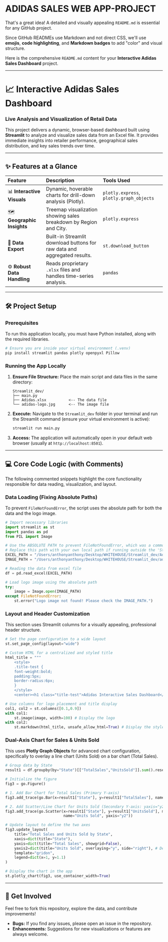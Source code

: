 # ADIDAS SALES WEB APP-PROJECT
That's a great idea\! A detailed and visually appealing `README.md` is essential for any GitHub project.

Since GitHub READMEs use Markdown and not direct CSS, we'll use **emojis**, **code highlighting**, and **Markdown badges** to add "color" and visual structure.

Here is the comprehensive `README.md` content for your **Interactive Adidas Sales Dashboard** project.

-----

# 📈 Interactive Adidas Sales Dashboard

### Live Analysis and Visualization of Retail Data

This project delivers a dynamic, browser-based dashboard built using **Streamlit** to analyze and visualize sales data from an Excel file. It provides immediate insights into retailer performance, geographical sales distribution, and key sales trends over time.

-----

## ✨ Features at a Glance

| Feature | Description | Tools Used |
| :--- | :--- | :--- |
| 📊 **Interactive Visuals** | Dynamic, hoverable charts for drill-down analysis (Plotly). | `plotly.express`, `plotly.graph_objects` |
| 🗺️ **Geographic Insights** | Treemap visualization showing sales breakdown by Region and City. | `plotly.express` |
| 💾 **Data Export** | Built-in Streamlit download buttons for raw data and aggregated results. | `st.download_button` |
| ⚙️ **Robust Data Handling** | Reads proprietary `.xlsx` files and handles time-series analysis. | `pandas` |

-----

## 🛠️ Project Setup

### Prerequisites

To run this application locally, you must have Python installed, along with the required libraries.

```bash
# Ensure you are inside your virtual environment (.venv)
pip install streamlit pandas plotly openpyxl Pillow
```

### Running the App Locally

1.  **Ensure File Structure:** Place the main script and data files in the same directory:
    ```
    Streamlit_dev/
    ├── main.py
    ├── Adidas.xlsx          <-- The data file
    └── adidas-logo.jpg      <-- The image file
    ```
2.  **Execute:** Navigate to the `Streamlit_dev` folder in your terminal and run the Streamlit command (ensure your virtual environment is active):
    ```bash
    streamlit run main.py
    ```
3.  **Access:** The application will automatically open in your default web browser (usually at `http://localhost:8501`).

-----

## 💻 Core Code Logic (with Comments)

The following commented snippets highlight the core functionality responsible for data reading, visualization, and layout.

### Data Loading (Fixing Absolute Paths)

To prevent `FileNotFoundError`, the script uses the absolute path for both the data and the logo image.

```python
# Import necessary libraries
import streamlit as st
import pandas as pd
from PIL import Image

# Use the ABSOLUTE PATH to prevent FileNotFoundError, which was a common issue.
# Replace this path with your own local path if running outside the 'Streamlit_dev' folder.
EXCEL_PATH = "/Users/anthonyanthony/Desktop/WHITEHOUSE/Streamlit_dev/Adidas.xlsx"
IMAGE_PATH = "/Users/anthonyanthony/Desktop/WHITEHOUSE/Streamlit_dev/adidas-logo.jpg"

# Reading the data from excel file
df = pd.read_excel(EXCEL_PATH)

# Load logo image using the absolute path
try:
    image = Image.open(IMAGE_PATH)
except FileNotFoundError:
    st.error("Logo image not found! Please check the IMAGE_PATH.")
```

### Layout and Header Customization

This section uses Streamlit columns for a visually appealing, professional header structure.

```python
# Set the page configuration to a wide layout
st.set_page_config(layout="wide")

# Custom HTML for a centralized and styled title
html_title = """
    <style>
    .title-test {
    font-weight:bold;
    padding:5px;
    border-radius:6px;
    }
    </style>
    <center><h1 class="title-test">Adidas Interactive Sales Dashboard</h1></center>"""

# Use columns for logo placement and title display
col1, col2 = st.columns([0.1,0.9])
with col1:
    st.image(image, width=100) # Display the logo
with col2:
    st.markdown(html_title, unsafe_allow_html=True) # Display the styled title
```

### Dual-Axis Chart for Sales & Units Sold

This uses **Plotly Graph Objects** for advanced chart configuration, specifically to overlay a line chart (Units Sold) on a bar chart (Total Sales).

```python
# Group data by State
result1 = df.groupby(by="State")[["TotalSales","UnitsSold"]].sum().reset_index()

# Initialize the figure
fig3 = go.Figure()

# 1. Add Bar Chart for Total Sales (Primary Y-axis)
fig3.add_trace(go.Bar(x=result1["State"], y=result1["TotalSales"], name="Total Sales"))

# 2. Add Scatter/Line Chart for Units Sold (Secondary Y-axis: yaxis="y2")
fig3.add_trace(go.Scatter(x=result1["State"], y=result1["UnitsSold"], mode="lines",
                          name="Units Sold", yaxis="y2"))

# Update layout to define the two axes
fig3.update_layout(
    title="Total Sales and Units Sold by State",
    xaxis=dict(title="State"),
    yaxis=dict(title="Total Sales", showgrid=False),
    yaxis2=dict(title="Units Sold", overlaying="y", side="right"), # Define secondary axis
    template="gridon",
    legend=dict(x=1, y=1.1)
)

# Display the chart in the app
st.plotly_chart(fig3, use_container_width=True)
```

-----

## 🚀 Get Involved

Feel free to fork this repository, explore the data, and contribute improvements\!

  * **Bugs:** If you find any issues, please open an issue in the repository.
  * **Enhancements:** Suggestions for new visualizations or features are always welcome.
